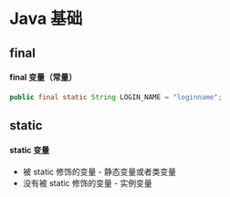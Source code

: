 # Java 基础 

## final

#### final 变量（常量）

```java
public final static String LOGIN_NAME = "loginname";
```


## static

#### static 变量

* 被 static 修饰的变量 - 静态变量或者类变量
* 没有被 static 修饰的变量 - 实例变量